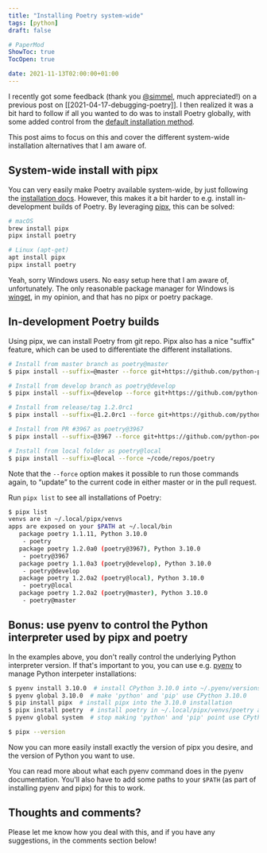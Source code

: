 ```yaml
---
title: "Installing Poetry system-wide"
tags: [python]
draft: false

# PaperMod
ShowToc: true
TocOpen: true

date: 2021-11-13T02:00:00+01:00
---
```


I recently got some feedback (thank you [@simmel](https://github.com/simmel), much appreciated!) on a previous post on [[2021-04-17-debugging-poetry]]. I then realized it was a bit hard to follow if all you wanted to do was to install Poetry globally, with some added control from the [default installation method](https://python-poetry.org/docs/#installation).

This post aims to focus on this and cover the different system-wide installation alternatives that I am aware of.

## System-wide install with pipx

You can very easily make Poetry available system-wide, by just following the [installation docs](https://python-poetry.org/docs/#installation). However, this makes it a bit harder to e.g. install in-development builds of Poetry. By leveraging [pipx](https://github.com/pypa/pipx), this can be solved:

```bash
# macOS
brew install pipx
pipx install poetry

# Linux (apt-get)
apt install pipx
pipx install poetry
```

Yeah, sorry Windows users. No easy setup here that I am aware of, unfortunately. The only reasonable package manager for Windows is [winget](https://docs.microsoft.com/en-us/windows/package-manager/winget/), in my opinion, and that has no pipx or poetry package.

## In-development Poetry builds

Using pipx, we can install Poetry from git repo. Pipx also has a nice "suffix" feature, which can be used to differentiate the different installations.

```bash
# Install from master branch as poetry@master
$ pipx install --suffix=@master --force git+https://github.com/python-poetry/poetry.git

# Install from develop branch as poetry@develop
$ pipx install --suffix=@develop --force git+https://github.com/python-poetry/poetry.git@develop

# Install from release/tag 1.2.0rc1
$ pipx install --suffix=@1.2.0rc1 --force git+https://github.com/python-poetry/poetry.git#1.2.0rc1

# Install from PR #3967 as poetry@3967
$ pipx install --suffix=@3967 --force git+https://github.com/python-poetry/poetry.git@refs/pull/3967/head

# Install from local folder as poetry@local
$ pipx install --suffix=@local --force ~/code/repos/poetry
```

Note that the `--force` option makes it possible to run those commands again, to “update” to the current code in either master or in the pull request.

Run `pipx list` to see all installations of Poetry:

```bash
$ pipx list                                                                                              
venvs are in ~/.local/pipx/venvs
apps are exposed on your $PATH at ~/.local/bin
   package poetry 1.1.11, Python 3.10.0
    - poetry
   package poetry 1.2.0a0 (poetry@3967), Python 3.10.0
    - poetry@3967
   package poetry 1.1.0a3 (poetry@develop), Python 3.10.0
    - poetry@develop
   package poetry 1.2.0a2 (poetry@local), Python 3.10.0
    - poetry@local
   package poetry 1.2.0a2 (poetry@master), Python 3.10.0
    - poetry@master
```

## Bonus: use pyenv to control the Python interpreter used by pipx and poetry

In the examples above, you don't really control the underlying Python interpreter version. If that's important to you, you can use e.g. [pyenv](https://github.com/pyenv/pyenv) to manage Python interpeter installations:

```bash
$ pyenv install 3.10.0  # install CPython 3.10.0 into ~/.pyenv/versions/3.10.0
$ pyenv global 3.10.0  # make 'python' and 'pip' use CPython 3.10.0
$ pip install pipx  # install pipx into the 3.10.0 installation
$ pipx install poetry  # install poetry in ~/.local/pipx/venvs/poetry and its binary in ~/.local/bin/poetry
$ pyenv global system  # stop making 'python' and 'pip' point use CPython 3.10.0 and revert it back to system-default

$ pipx --version
```

Now you can more easily install exactly the version of pipx you desire, and the version of Python you want to use.

You can read more about what each pyenv command does in the pyenv documentation. You'll also have to add some paths to your `$PATH` (as part of installing pyenv and pipx) for this to work.

## Thoughts and comments?

Please let me know how you deal with this, and if you have any suggestions, in the comments section below!

